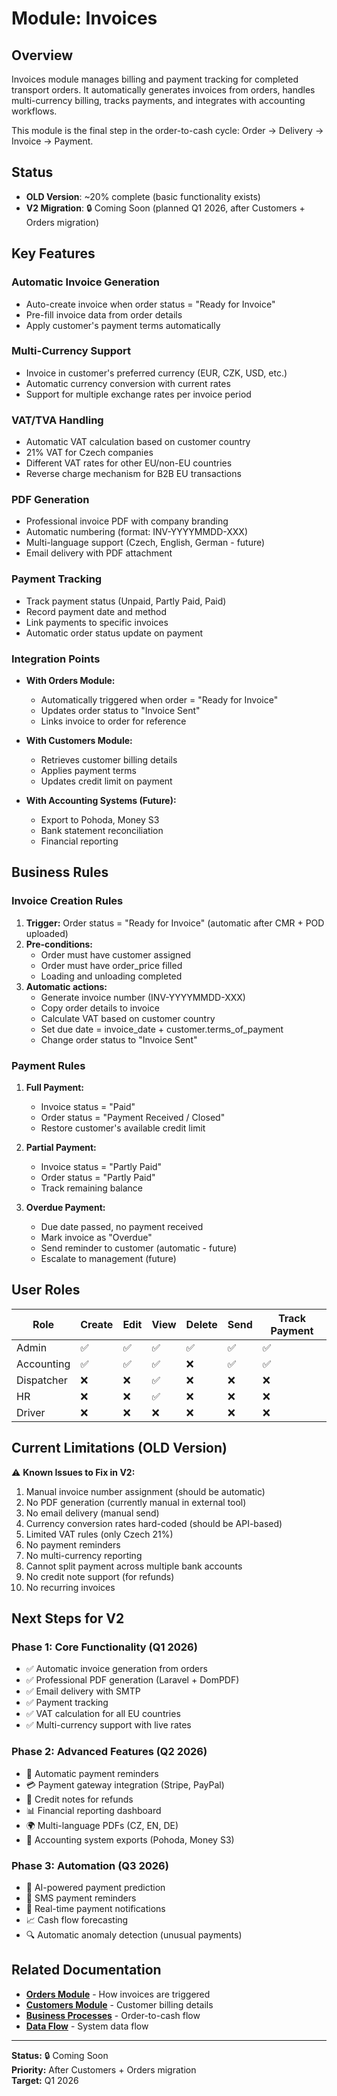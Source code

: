 # Module: Invoices

## Overview
Invoices module manages billing and payment tracking for completed transport orders. It automatically generates invoices from orders, handles multi-currency billing, tracks payments, and integrates with accounting workflows.

This module is the final step in the order-to-cash cycle: Order → Delivery → Invoice → Payment.

## Status
- **OLD Version**: ~20% complete (basic functionality exists)
- **V2 Migration**: 🔒 Coming Soon (planned Q1 2026, after Customers + Orders migration)

## Key Features

### Automatic Invoice Generation
- Auto-create invoice when order status = "Ready for Invoice"
- Pre-fill invoice data from order details
- Apply customer's payment terms automatically

### Multi-Currency Support
- Invoice in customer's preferred currency (EUR, CZK, USD, etc.)
- Automatic currency conversion with current rates
- Support for multiple exchange rates per invoice period

### VAT/TVA Handling
- Automatic VAT calculation based on customer country
- 21% VAT for Czech companies
- Different VAT rates for other EU/non-EU countries
- Reverse charge mechanism for B2B EU transactions

### PDF Generation
- Professional invoice PDF with company branding
- Automatic numbering (format: INV-YYYYMMDD-XXX)
- Multi-language support (Czech, English, German - future)
- Email delivery with PDF attachment

### Payment Tracking
- Track payment status (Unpaid, Partly Paid, Paid)
- Record payment date and method
- Link payments to specific invoices
- Automatic order status update on payment

### Integration Points
- **With Orders Module:**
  - Automatically triggered when order = "Ready for Invoice"
  - Updates order status to "Invoice Sent"
  - Links invoice to order for reference
  
- **With Customers Module:**
  - Retrieves customer billing details
  - Applies payment terms
  - Updates credit limit on payment

- **With Accounting Systems (Future):**
  - Export to Pohoda, Money S3
  - Bank statement reconciliation
  - Financial reporting

## Business Rules

### Invoice Creation Rules
1. **Trigger:** Order status = "Ready for Invoice" (automatic after CMR + POD uploaded)
2. **Pre-conditions:**
   - Order must have customer assigned
   - Order must have order_price filled
   - Loading and unloading completed
3. **Automatic actions:**
   - Generate invoice number (INV-YYYYMMDD-XXX)
   - Copy order details to invoice
   - Calculate VAT based on customer country
   - Set due date = invoice_date + customer.terms_of_payment
   - Change order status to "Invoice Sent"

### Payment Rules
1. **Full Payment:**
   - Invoice status = "Paid"
   - Order status = "Payment Received / Closed"
   - Restore customer's available credit limit
   
2. **Partial Payment:**
   - Invoice status = "Partly Paid"
   - Order status = "Partly Paid"
   - Track remaining balance
   
3. **Overdue Payment:**
   - Due date passed, no payment received
   - Mark invoice as "Overdue"
   - Send reminder to customer (automatic - future)
   - Escalate to management (future)

## User Roles

| Role | Create | Edit | View | Delete | Send | Track Payment |
|------|--------|------|------|--------|------|---------------|
| Admin | ✅ | ✅ | ✅ | ✅ | ✅ | ✅ |
| Accounting | ✅ | ✅ | ✅ | ❌ | ✅ | ✅ |
| Dispatcher | ❌ | ❌ | ✅ | ❌ | ❌ | ❌ |
| HR | ❌ | ❌ | ✅ | ❌ | ❌ | ❌ |
| Driver | ❌ | ❌ | ❌ | ❌ | ❌ | ❌ |

## Current Limitations (OLD Version)

⚠️ **Known Issues to Fix in V2:**
1. Manual invoice number assignment (should be automatic)
2. No PDF generation (currently manual in external tool)
3. No email delivery (manual send)
4. Currency conversion rates hard-coded (should be API-based)
5. Limited VAT rules (only Czech 21%)
6. No payment reminders
7. No multi-currency reporting
8. Cannot split payment across multiple bank accounts
9. No credit note support (for refunds)
10. No recurring invoices

## Next Steps for V2

### Phase 1: Core Functionality (Q1 2026)
- ✅ Automatic invoice generation from orders
- ✅ Professional PDF generation (Laravel + DomPDF)
- ✅ Email delivery with SMTP
- ✅ Payment tracking
- ✅ VAT calculation for all EU countries
- ✅ Multi-currency support with live rates

### Phase 2: Advanced Features (Q2 2026)
- 📧 Automatic payment reminders
- 💳 Payment gateway integration (Stripe, PayPal)
- 🔄 Credit notes for refunds
- 📊 Financial reporting dashboard
- 🌍 Multi-language PDFs (CZ, EN, DE)
- 🔗 Accounting system exports (Pohoda, Money S3)

### Phase 3: Automation (Q3 2026)
- 🤖 AI-powered payment prediction
- 📲 SMS payment reminders
- 🔔 Real-time payment notifications
- 📈 Cash flow forecasting
- 🔍 Automatic anomaly detection (unusual payments)

## Related Documentation

- **[Orders Module](../orders/index.md)** - How invoices are triggered
- **[Customers Module](../customers/index.md)** - Customer billing details
- **[Business Processes](../../architecture/business-processes.md)** - Order-to-cash flow
- **[Data Flow](../../architecture/data-flow.md)** - System data flow

---

**Status:** 🔒 Coming Soon  
**Priority:** After Customers + Orders migration  
**Target:** Q1 2026
